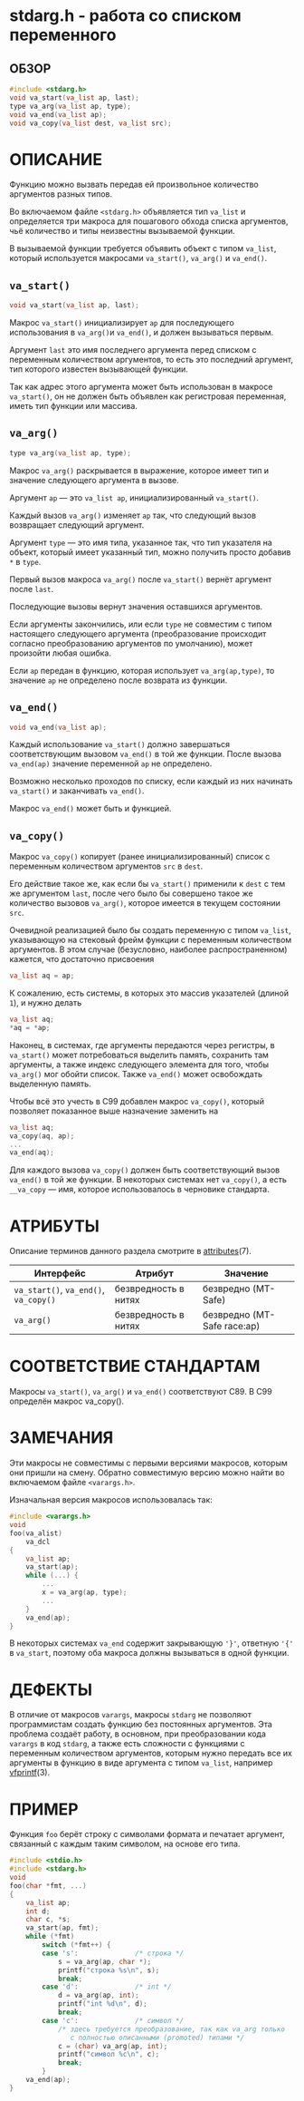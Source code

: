 # stdarg.h - работа со списком переменного

## ОБЗОР

```c
#include <stdarg.h>
void va_start(va_list ap, last);
type va_arg(va_list ap, type);
void va_end(va_list ap);
void va_copy(va_list dest, va_list src);
```

# ОПИСАНИЕ

Функцию можно вызвать передав ей произвольное количество аргументов разных типов.

Во включаемом файле `<stdarg.h>` объявляется тип `va_list` и определяется три макроса для пошагового обхода списка аргументов, чьё количество и типы неизвестны вызываемой функции.

В вызываемой функции требуется объявить объект с типом `va_list`, который используется макросами `va_start()`, `va_arg()` и `va_end()`.

## `va_start()`

```c
void va_start(va_list ap, last);
```

Макрос `va_start()` инициализирует `ap` для последующего использования в `va_arg()`и `va_end()`, и должен вызываться первым.

Аргумент `last` это имя последнего аргумента перед списком с переменным количеством аргументов, то есть это последний аргумент, тип которого известен вызывающей функции.

Так как адрес этого аргумента может быть использован в макросе `va_start()`, он не должен быть объявлен как регистровая переменная, иметь тип функции или массива.

## `va_arg()`

```c
type va_arg(va_list ap, type);
```

Макрос `va_arg()` раскрывается в выражение, которое имеет тип и значение следующего аргумента в вызове. 

Аргумент `ap` — это `va_list ap`, инициализированный `va_start()`. 

Каждый вызов `va_arg()` изменяет `ap` так, что следующий вызов возвращает следующий аргумент. 

Аргумент `type` — это имя типа, указанное так, что тип указателя на объект, который имеет указанный тип, можно получить просто добавив `*` в `type`.

Первый вызов макроса `va_arg()` после `va_start()` вернёт аргумент после `last`.

Последующие вызовы вернут значения оставшихся аргументов.

Если аргументы закончились, или если `type` не совместим с типом настоящего следующего аргумента (преобразование происходит согласно преобразованию аргументов по умолчанию), может произойти любая ошибка.

Если `ap` передан в функцию, которая использует `va_arg(ap,type)`, то значение `ap` не определено после возврата из функции.

## `va_end()`

```c
void va_end(va_list ap);
```

Каждый использование `va_start()` должно завершаться соответствующим вызовом `va_end()` в той же функции. После вызова `va_end(ap)` значение переменной `ap` не определено. 

Возможно несколько проходов по списку, если каждый из них начинать `va_start()` и заканчивать `va_end()`. 

Макрос `va_end()` может быть и функцией.

## `va_copy()`

Макрос `va_copy()` копирует (ранее инициализированный) список с переменным количеством аргументов `src` в `dest`. 

Его действие такое же, как если бы `va_start()` применили к `dest` с тем же аргументом `last`, после чего было бы совершено такое же количество вызовов `va_arg()`, которое имеется в текущем состоянии `src`.

Очевидной реализацией было бы создать переменную с типом `va_list`, указывающую на стековый фрейм функции с переменным количеством аргументов. В этом случае (безусловно, наиболее распространенном) кажется, что достаточно присвоения

```c
va_list aq = ap;
```

К сожалению, есть системы, в которых это массив указателей (длиной `1`), и нужно делать

```c
va_list aq;
*aq = *ap;
```

Наконец, в системах, где аргументы передаются через регистры, в `va_start()` может потребоваться выделить память, сохранить там аргументы, а также индекс следующего элемента для того, чтобы `va_arg()` мог обойти список. Также `va_end()` может освобождать выделенную память. 

Чтобы всё это учесть в C99 добавлен макрос `va_copy()`, который позволяет показанное выше назначение заменить на

```c
va_list aq;
va_copy(aq, ap);
...
va_end(aq);
```

Для каждого вызова `va_copy()` должен быть соответствующий вызов `va_end()` в той же функции. В некоторых системах нет `va_copy()`, а есть `__va_copy` — имя, которое использовалось в черновике стандарта.

# АТРИБУТЫ

Описание терминов данного раздела смотрите в [attributes](https://ru.manpages.org/attributes/7)(7).

Интерфейс | Атрибут | Значение
-|-|-
`va_start()`, `va_end()`, `va_copy()` | безвредность в нитях | безвредно (MT-Safe)
`va_arg()` | безвредность в нитях | безвредно (MT-Safe race:ap)

# СООТВЕТСТВИЕ СТАНДАРТАМ

Макросы `va_start()`, `va_arg()` и `va_end()` соответствуют C89. В C99 определён макрос va_copy().

# ЗАМЕЧАНИЯ

Эти макросы не совместимы с первыми версиями макросов, которым они пришли на смену. Обратно совместимую версию можно найти во включаемом файле `<varargs.h>`.

Изначальная версия макросов использовалась так:

```c
#include <varargs.h>
void
foo(va_alist)
    va_dcl
{
    va_list ap;
    va_start(ap);
    while (...) {
        ...
        x = va_arg(ap, type);
        ...
    }
    va_end(ap);
}
```

В некоторых системах `va_end` содержит закрывающую `'}'`, ответную `'{'` в `va_start`, поэтому оба макроса должны вызываться в одной функции.

# ДЕФЕКТЫ

В отличие от макросов `varargs`, макросы `stdarg` не позволяют программистам создать функцию без постоянных аргументов. Эта проблема создаёт работу, в основном, при преобразовании кода `varargs` в код `stdarg`, а также есть сложности с функциями с переменным количеством аргументов, которым нужно передать все их аргументы в функцию в виде аргумента с типом `va_list`, например [vfprintf](https://ru.manpages.org/vfprintf/3)(3).

# ПРИМЕР

Функция `foo` берёт строку с символами формата и печатает аргумент, связанный с каждым таким символом, на основе его типа.

```c
#include <stdio.h>
#include <stdarg.h>
void
foo(char *fmt, ...)
{
    va_list ap;
    int d;
    char c, *s;
    va_start(ap, fmt);
    while (*fmt)
        switch (*fmt++) {
        case 's':              /* строка */
            s = va_arg(ap, char *);
            printf("строка %s\n", s);
            break;
        case 'd':              /* int */
            d = va_arg(ap, int);
            printf("int %d\n", d);
            break;
        case 'c':              /* символ */
            /* здесь требуется преобразование, так как va_arg только
               с полностью описанными (promoted) типами */
            c = (char) va_arg(ap, int);
            printf("символ %c\n", c);
            break;
        }
    va_end(ap);
}
```

